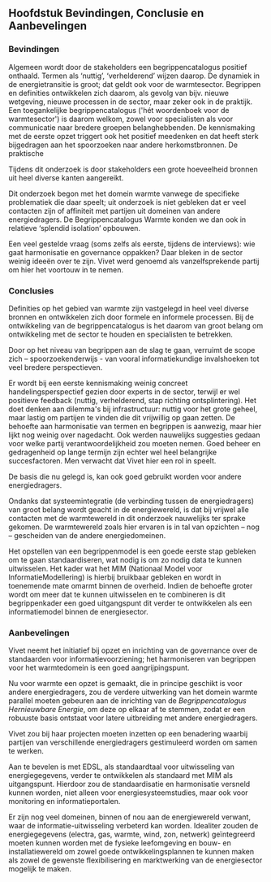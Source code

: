 Hoofdstuk Bevindingen, Conclusie en Aanbevelingen
-------------------------------------------------

### Bevindingen

Algemeen wordt door de stakeholders een begrippencatalogus positief onthaald. Termen als ‘nuttig’, ‘verhelderend’ wijzen daarop. De dynamiek in de energietransitie is groot; dat geldt ook voor de warmtesector. Begrippen en definities ontwikkelen zich daarom, als gevolg van bijv. nieuwe wetgeving, nieuwe processen in de sector, maar zeker ook in de praktijk. Een toegankelijke begrippencatalogus ('hét woordenboek voor de warmtesector') is daarom welkom, zowel voor specialisten als voor communicatie naar bredere groepen belanghebbenden. 
De kennismaking met de eerste opzet triggert ook het positief meedenken en dat heeft sterk bijgedragen aan het spoorzoeken naar andere herkomstbronnen. De praktische 

Tijdens dit onderzoek is door stakeholders een grote hoeveelheid bronnen uit heel diverse kanten aangereikt. 

Dit onderzoek begon met het domein warmte vanwege de specifieke problematiek die daar speelt; uit onderzoek is niet gebleken dat er veel contacten zijn of affiniteit met partijen uit domeinen van andere energiedragers. De Begrippencatalogus Warmte konden we dan ook in relatieve ‘splendid isolation’ opbouwen.

Een veel gestelde vraag (soms zelfs als eerste, tijdens de interviews): wie gaat harmonisatie en governance oppakken? Daar bleken in de sector weinig ideeën over
te zijn. Vivet werd genoemd als vanzelfsprekende partij om hier het voortouw in te nemen.

### Conclusies

Definities op het gebied van warmte zijn vastgelegd in heel veel diverse bronnen en ontwikkelen zich door formele en informele processen. Bij de ontwikkeling van de begrippencatalogus is het daarom van groot belang om ontwikkeling met de sector te houden en specialisten te betrekken. 

Door op het niveau van begrippen aan de slag te gaan, verruimt de scope zich – spoorzoekenderwijs - van vooral informatiekundige invalshoeken tot veel bredere perspectieven. 

Er wordt bij een eerste kennismaking weinig concreet handelingsperspectief gezien door experts in de sector, terwijl er wel  positieve feedback (nuttig, verhelderend, stap richting ontsplintering). Het doet denken aan dilemma's bij infrastructuur: nuttig voor het grote geheel, maar lastig om partijen te vinden die dit vrijwillig op gaan zetten. 
De behoefte aan harmonisatie van termen en begrippen is aanwezig, maar hier lijkt nog weinig over nagedacht. Ook werden nauwelijks suggesties gedaan voor welke partij
verantwoordelijkheid zou moeten nemen. Goed beheer en gedragenheid op lange termijn zijn echter wel heel belangrijke succesfactoren. Men verwacht dat Vivet hier een rol in speelt.

De basis die nu gelegd is, kan ook goed gebruikt worden voor andere energiedragers. 

Ondanks dat systeemintegratie (de verbinding tussen de energiedragers) van groot belang wordt geacht in de energiewereld, is dat bij vrijwel alle contacten met
de warmtewereld in dit onderzoek nauwelijks ter sprake gekomen. De warmtewereld zoals hier ervaren is in tal van opzichten – nog – gescheiden van de andere
energiedomeinen. 

Het opstellen van een begrippenmodel is een goede eerste stap gebleken om te gaan standaardiseren, wat nodig is om zo nodig data te kunnen uitwisselen. Het kader wat het  MIM (Nationaal Model voor InformatieModellering) is hierbij bruikbaar gebleken en wordt in toenemende mate omarmt binnen de overheid. Indien de behoefte groter wordt om meer dat te kunnen uitwisselen en te combineren is dit begrippenkader een goed uitgangspunt dit verder te ontwikkelen als een informatiemodel binnen de energiesector.

### Aanbevelingen

Vivet neemt het initiatief bij opzet en inrichting van de governance over de standaarden voor informatievoorziening; het harmoniseren van begrippen voor het warmtedomein is een goed aangrijpingspunt. 

Nu voor warmte een opzet is gemaakt, die in principe geschikt is voor andere energiedragers, zou de verdere uitwerking van het domein warmte parallel moeten
gebeuren aan de inrichting van de *Begrippencatalogus Hernieuwbare Energie*, om deze op elkaar af te stemmen, zodat er een robuuste basis ontstaat voor latere
uitbreiding met andere energiedragers.

Vivet zou bij haar projecten moeten inzetten op een benadering waarbij partijen van verschillende energiedragers gestimuleerd worden om samen te werken. 

Aan te bevelen is met EDSL, als standaardtaal voor uitwisseling van energiegegevens,  verder te ontwikkelen als standaard met MIM als uitgangspunt. Hierdoor zou de standaardisatie en harmonisatie versneld kunnen worden, niet alleen voor energiesysteemstudies, maar ook voor monitoring en informatieportalen.

Er zijn nog veel domeinen, binnen of nou aan de energiewereld verwant, waar de informatie-uitwisseling verbeterd kan worden. Idealiter zouden de energiegegevens (electra, gas, warmte, wind, zon, netwerk) geïntegreerd moeten kunnen worden met de fysieke leefomgeving en bouw- en installatiewereld om zowel goede ontwikkelingsplannen te kunnen maken als zowel de gewenste flexibilisering en marktwerking van de energiesector mogelijk te maken.


